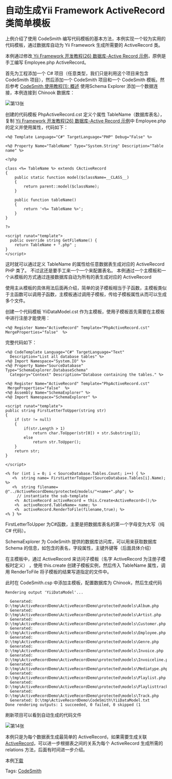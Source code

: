 # 自动生成Yii Framework ActiveRecord类简单模板

上例介绍了使用 CodeSmith 编写代码模板的基本方法，本例实现一个较为实用的代码模板，通过数据库自动为 Yii Framework 生成所需要的 ActiveRecord 类。

本例通过修改[ Yii Framework 开发教程(26) 数据库-Active Record 示例](http://www.imobilebbs.com/wordpress/archives/4047)，原例是手工编写 Employee.php ActiveRecord。

首先为工程添加一个 C# 项目（任意类型，我们只是利用这个项目来包含 CodeSmith 项目），然后添加一个 CodeSmith 项目和一个 CodeSmith 模板。然后参考 [CodeSmith 使用教程(1): 概述](http://www.imobilebbs.com/wordpress/archives/3549) 使用Schema Explorer 添加一个数据连接，本例连接到 Chinook 数据库：

![第13张](images/13.png)

创建的代码模板 PhpActiveRecord.cst 定义个属性 TableName（数据库表名），复制 [Yii Framework 开发教程(26) 数据库-Active Record 示例](http://www.imobilebbs.com/wordpress/archives/4047)中 Employee.php 的定义并使用属性，代码如下：

```
<%@ Template Language="C#" TargetLanguage="PHP" Debug="False" %>

<%@ Property Name="TableName" Type="System.String" Description="Table name" %>

<?php

class <%= TableName %> extends CActiveRecord
{
	public static function model($className=__CLASS__)
	{
		return parent::model($className);
	}

	public function tableName()
	{
		return '<%= TableName %>';
	}
}

?>

<script runat="template">
  public override string GetFileName() {
    return TableName + ".php" ;
}
</script>
```

这时就可以通过定义 TableName 的属性给任意数据表生成对应的 ActiveRecord PHP 类了。 不过这还是要手工来一个一个来配置表名。 本例通过一个主模板和一个从模板的方式通过连接数据库自动为所有的表生成对应的 ActiveRecord

使用主从模板的具体用法后面再介绍，简单的说子模板相当于子函数，主模板类似于主函数可以调用子函数，主模板通过调用子模板，传给子模板属性从而可以生成多个文件。

创建一个代码模板 YiiDataModel.cst 作为主模板，使用子模板首先需要在主模板中进行注册才能使用：

```
<%@ Register Name="ActiveRecord" Template="PhpActiveRecord.cst" MergeProperties="false"  %>
```

完整代码如下：

```
<%@ CodeTemplate Language="C#" TargetLanguage="Text"
  Description="List all database tables" %>
<%@ Import Namespace="System.IO" %>
<%@ Property Name="SourceDatabase" Type="SchemaExplorer.DatabaseSchema"
  Category="Context" Description="Database containing the tables." %>

<%@ Register Name="ActiveRecord" Template="PhpActiveRecord.cst"
 MergeProperties="false"  %>
<%@ Assembly Name="SchemaExplorer" %>
<%@ Import Namespace="SchemaExplorer" %>

<script runat="template">
public string FirstLetterToUpper(string str)
{
    if (str != null)
    {
        if(str.Length > 1)
            return char.ToUpper(str[0]) + str.Substring(1);
        else
            return str.ToUpper();
    }
    return str;
}

</script>

<% for (int i = 0; i < SourceDatabase.Tables.Count; i++) { %>
   <%  string name= FirstLetterToUpper(SourceDatabase.Tables[i].Name); %>
   <%  string filename= @"../ActiveRecordDemo/protected/models/"+name+".php"; %>
     // instantiate the sub-template
    <%  ActiveRecord activeRecord = this.Create<ActiveRecord>();%>
    <%  activeRecord.TableName= name; %>
    <%  activeRecord.RenderToFile(filename,true); %>
<% } %>
```

FirstLetterToUpper 为C#函数，主要是把数据库表名的第一个字母变为大写（纯 C# 代码）。

SchemaExplorer 为 CodeSmith 提供的数据库访问库，可以用来获取数据库 Schema 的信息，如包含的表名，字段属性，主键外键等（后面具体介绍）

在主模板中，通过 ActiveRecord 来访问子模板（名字 ActiveRecord 为注册子模板时定义） ，使用 this.create 创建子模板实例，然后传入 TableName 属性，调用 RenderToFile 将子模板的结果写道指定的文件中。

此时在 CodeSmith.csp 中添加主模板，配置数据库为 Chinook，然后生成代码

```
Rendering output 'YiiDataModel'...

  Generated: D:\tmp\ActiveRecordDemo\ActiveRecordDemo\protected\models\Album.php
  Generated: D:\tmp\ActiveRecordDemo\ActiveRecordDemo\protected\models\Artist.php
  Generated: D:\tmp\ActiveRecordDemo\ActiveRecordDemo\protected\models\Customer.php
  Generated: D:\tmp\ActiveRecordDemo\ActiveRecordDemo\protected\models\Employee.php
  Generated: D:\tmp\ActiveRecordDemo\ActiveRecordDemo\protected\models\Genre.php
  Generated: D:\tmp\ActiveRecordDemo\ActiveRecordDemo\protected\models\Invoice.php
  Generated: D:\tmp\ActiveRecordDemo\ActiveRecordDemo\protected\models\Invoiceline.php
  Generated: D:\tmp\ActiveRecordDemo\ActiveRecordDemo\protected\models\Mediatype.php
  Generated: D:\tmp\ActiveRecordDemo\ActiveRecordDemo\protected\models\Playlist.php
  Generated: D:\tmp\ActiveRecordDemo\ActiveRecordDemo\protected\models\Playlisttrack.php
  Generated: D:\tmp\ActiveRecordDemo\ActiveRecordDemo\protected\models\Track.php
  Generated: D:\tmp\ActiveRecordDemo\CodeSmith\YiiDataModel.txt
Done rendering outputs: 1 succeeded, 0 failed, 0 skipped (1
```

刷新项目可以看到自动生成的代码文件

![第14张](images/14.png)

本例只是为每个数据表生成最简单的 ActiveRecord，如果需要生成关联 [ActiveRecord](http://www.imobilebbs.com/wordpress/archives/4052)，可以进一步根据表之间的关系为每个 ActiveRecord 生成所需的 relations 方法，后面有时间进一步介绍。

本例[下载](http://www.imobilebbs.com/download/codesmith/ActiveRecordDemo.zip)

Tags: [CodeSmith](http://www.imobilebbs.com/wordpress/archives/tag/codesmith)